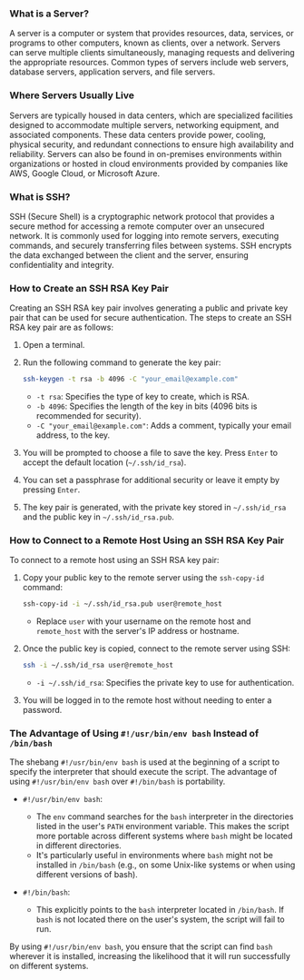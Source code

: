### What is a Server?
A server is a computer or system that provides resources, data, services, or programs to other computers, known as clients, over a network. Servers can serve multiple clients simultaneously, managing requests and delivering the appropriate resources. Common types of servers include web servers, database servers, application servers, and file servers.

### Where Servers Usually Live
Servers are typically housed in data centers, which are specialized facilities designed to accommodate multiple servers, networking equipment, and associated components. These data centers provide power, cooling, physical security, and redundant connections to ensure high availability and reliability. Servers can also be found in on-premises environments within organizations or hosted in cloud environments provided by companies like AWS, Google Cloud, or Microsoft Azure.

### What is SSH?
SSH (Secure Shell) is a cryptographic network protocol that provides a secure method for accessing a remote computer over an unsecured network. It is commonly used for logging into remote servers, executing commands, and securely transferring files between systems. SSH encrypts the data exchanged between the client and the server, ensuring confidentiality and integrity.

### How to Create an SSH RSA Key Pair
Creating an SSH RSA key pair involves generating a public and private key pair that can be used for secure authentication. The steps to create an SSH RSA key pair are as follows:

1. Open a terminal.
2. Run the following command to generate the key pair:
   ```bash
   ssh-keygen -t rsa -b 4096 -C "your_email@example.com"
   ```
   - `-t rsa`: Specifies the type of key to create, which is RSA.
   - `-b 4096`: Specifies the length of the key in bits (4096 bits is recommended for security).
   - `-C "your_email@example.com"`: Adds a comment, typically your email address, to the key.

3. You will be prompted to choose a file to save the key. Press `Enter` to accept the default location (`~/.ssh/id_rsa`).

4. You can set a passphrase for additional security or leave it empty by pressing `Enter`.

5. The key pair is generated, with the private key stored in `~/.ssh/id_rsa` and the public key in `~/.ssh/id_rsa.pub`.

### How to Connect to a Remote Host Using an SSH RSA Key Pair
To connect to a remote host using an SSH RSA key pair:

1. Copy your public key to the remote server using the `ssh-copy-id` command:
   ```bash
   ssh-copy-id -i ~/.ssh/id_rsa.pub user@remote_host
   ```
   - Replace `user` with your username on the remote host and `remote_host` with the server's IP address or hostname.

2. Once the public key is copied, connect to the remote server using SSH:
   ```bash
   ssh -i ~/.ssh/id_rsa user@remote_host
   ```
   - `-i ~/.ssh/id_rsa`: Specifies the private key to use for authentication.

3. You will be logged in to the remote host without needing to enter a password.

### The Advantage of Using `#!/usr/bin/env bash` Instead of `/bin/bash`
The shebang `#!/usr/bin/env bash` is used at the beginning of a script to specify the interpreter that should execute the script. The advantage of using `#!/usr/bin/env bash` over `#!/bin/bash` is portability. 

- `#!/usr/bin/env bash`:
  - The `env` command searches for the `bash` interpreter in the directories listed in the user's `PATH` environment variable. This makes the script more portable across different systems where `bash` might be located in different directories.
  - It's particularly useful in environments where `bash` might not be installed in `/bin/bash` (e.g., on some Unix-like systems or when using different versions of bash).

- `#!/bin/bash`:
  - This explicitly points to the `bash` interpreter located in `/bin/bash`. If `bash` is not located there on the user's system, the script will fail to run.

By using `#!/usr/bin/env bash`, you ensure that the script can find `bash` wherever it is installed, increasing the likelihood that it will run successfully on different systems.
